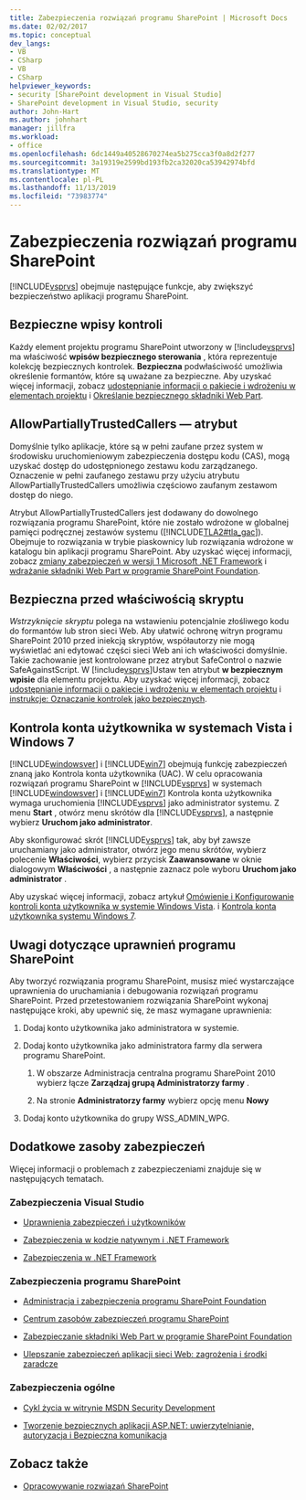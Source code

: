 ```yaml
---
title: Zabezpieczenia rozwiązań programu SharePoint | Microsoft Docs
ms.date: 02/02/2017
ms.topic: conceptual
dev_langs:
- VB
- CSharp
- VB
- CSharp
helpviewer_keywords:
- security [SharePoint development in Visual Studio]
- SharePoint development in Visual Studio, security
author: John-Hart
ms.author: johnhart
manager: jillfra
ms.workload:
- office
ms.openlocfilehash: 6dc1449a40528670274ea5b275cca3f0a8d2f277
ms.sourcegitcommit: 3a19319e2599bd193fb2ca32020ca53942974bfd
ms.translationtype: MT
ms.contentlocale: pl-PL
ms.lasthandoff: 11/13/2019
ms.locfileid: "73983774"
---
```

# <a name="security-for-sharepoint-solutions"></a>Zabezpieczenia rozwiązań programu SharePoint
  [!INCLUDE[vsprvs](../sharepoint/includes/vsprvs-md.md)] obejmuje następujące funkcje, aby zwiększyć bezpieczeństwo aplikacji programu SharePoint.

## <a name="safe-control-entries"></a>Bezpieczne wpisy kontroli
 Każdy element projektu programu SharePoint utworzony w [!include[vsprvs](../sharepoint/includes/vsprvs-md.md)] ma właściwość **wpisów bezpiecznego sterowania** , która reprezentuje kolekcję bezpiecznych kontrolek. **Bezpieczna** podwłaściwość umożliwia określenie formantów, które są uważane za bezpieczne. Aby uzyskać więcej informacji, zobacz [udostępnianie informacji o pakiecie i wdrożeniu w elementach projektu](../sharepoint/providing-packaging-and-deployment-information-in-project-items.md) i [Określanie bezpiecznego składniki Web Part](/previous-versions/office/developer/sharepoint2003/dd583154(v=office.11)#specifying-safe-web-parts).

## <a name="allowpartiallytrustedcallers-attribute"></a>AllowPartiallyTrustedCallers — atrybut
 Domyślnie tylko aplikacje, które są w pełni zaufane przez system w środowisku uruchomieniowym zabezpieczenia dostępu kodu (CAS), mogą uzyskać dostęp do udostępnionego zestawu kodu zarządzanego. Oznaczenie w pełni zaufanego zestawu przy użyciu atrybutu AllowPartiallyTrustedCallers umożliwia częściowo zaufanym zestawom dostęp do niego.

 Atrybut AllowPartiallyTrustedCallers jest dodawany do dowolnego rozwiązania programu SharePoint, które nie zostało wdrożone w globalnej pamięci podręcznej zestawów systemu ([!INCLUDE[TLA2#tla_gac](../sharepoint/includes/tla2sharptla-gac-md.md)]). Obejmuje to rozwiązania w trybie piaskownicy lub rozwiązania wdrożone w katalogu bin aplikacji programu SharePoint. Aby uzyskać więcej informacji, zobacz [zmiany zabezpieczeń w wersji 1 Microsoft .NET Framework](/previous-versions/msp-n-p/ff921345(v=pandp.10)) i [wdrażanie składniki Web Part w programie SharePoint Foundation](/previous-versions/office/developer/sharepoint-2010/cc768621(v=office.14)).

## <a name="safe-against-script-property"></a>Bezpieczna przed właściwością skryptu
 *Wstrzyknięcie skryptu* polega na wstawieniu potencjalnie złośliwego kodu do formantów lub stron sieci Web. Aby ułatwić ochronę witryn programu SharePoint 2010 przed iniekcją skryptów, współautorzy nie mogą wyświetlać ani edytować części sieci Web ani ich właściwości domyślnie. Takie zachowanie jest kontrolowane przez atrybut SafeControl o nazwie SafeAgainstScript. W [!include[vsprvs](../sharepoint/includes/vsprvs-md.md)]Ustaw ten atrybut **w bezpiecznym** **wpisie** dla elementu projektu. Aby uzyskać więcej informacji, zobacz [udostępnianie informacji o pakiecie i wdrożeniu w elementach projektu](../sharepoint/providing-packaging-and-deployment-information-in-project-items.md) i [instrukcje: Oznaczanie kontrolek jako bezpiecznych](../sharepoint/how-to-mark-controls-as-safe-controls.md).

## <a name="vista-and-windows-7-user-account-control"></a>Kontrola konta użytkownika w systemach Vista i Windows 7
 [!INCLUDE[windowsver](../sharepoint/includes/windowsver-md.md)] i [!INCLUDE[win7](../sharepoint/includes/win7-md.md)] obejmują funkcję zabezpieczeń znaną jako Kontrola konta użytkownika (UAC). W celu opracowania rozwiązań programu SharePoint w [!INCLUDE[vsprvs](../sharepoint/includes/vsprvs-md.md)] w systemach [!INCLUDE[windowsver](../sharepoint/includes/windowsver-md.md)] i [!INCLUDE[win7](../sharepoint/includes/win7-md.md)] Kontrola konta użytkownika wymaga uruchomienia [!INCLUDE[vsprvs](../sharepoint/includes/vsprvs-md.md)] jako administrator systemu. Z menu **Start** , otwórz menu skrótów dla [!INCLUDE[vsprvs](../sharepoint/includes/vsprvs-md.md)], a następnie wybierz **Uruchom jako administrator**.

 Aby skonfigurować skrót [!INCLUDE[vsprvs](../sharepoint/includes/vsprvs-md.md)] tak, aby był zawsze uruchamiany jako administrator, otwórz jego menu skrótów, wybierz polecenie **Właściwości**, wybierz przycisk **Zaawansowane** w oknie dialogowym **Właściwości** , a następnie zaznacz pole wyboru **Uruchom jako administrator** .

 Aby uzyskać więcej informacji, zobacz artykuł [Omówienie i Konfigurowanie kontroli konta użytkownika w systemie Windows Vista](/previous-versions/windows/it-pro/windows-vista/cc709628(v=ws.10)). i [Kontrola konta użytkownika systemu Windows 7](/previous-versions/windows/it-pro/windows-server-2008-R2-and-2008/cc731416(v=ws.10)).

## <a name="sharepoint-permissions-considerations"></a>Uwagi dotyczące uprawnień programu SharePoint
 Aby tworzyć rozwiązania programu SharePoint, musisz mieć wystarczające uprawnienia do uruchamiania i debugowania rozwiązań programu SharePoint. Przed przetestowaniem rozwiązania SharePoint wykonaj następujące kroki, aby upewnić się, że masz wymagane uprawnienia:

1. Dodaj konto użytkownika jako administratora w systemie.

2. Dodaj konto użytkownika jako administratora farmy dla serwera programu SharePoint.

    1. W obszarze Administracja centralna programu SharePoint 2010 wybierz łącze **Zarządzaj grupą Administratorzy farmy** .

    2. Na stronie **Administratorzy farmy** wybierz opcję menu **Nowy**

3. Dodaj konto użytkownika do grupy WSS_ADMIN_WPG.

## <a name="additional-security-resources"></a>Dodatkowe zasoby zabezpieczeń
 Więcej informacji o problemach z zabezpieczeniami znajduje się w następujących tematach.

### <a name="visual-studio-security"></a>Zabezpieczenia Visual Studio

- [Uprawnienia zabezpieczeń i użytkowników](/previous-versions/visualstudio/visual-studio-2010/ms165099(v=vs.100))

- [Zabezpieczenia w kodzie natywnym i .NET Framework](/previous-versions/visualstudio/visual-studio-2010/1787tk12(v=vs.100))

- [Zabezpieczenia w .NET Framework](/previous-versions/dotnet/netframework-4.0/fkytk30f(v=vs.100))

### <a name="sharepoint-security"></a>Zabezpieczenia programu SharePoint

- [Administracja i zabezpieczenia programu SharePoint Foundation](/previous-versions/office/developer/sharepoint-2010/ee537811(v=office.14))

- [Centrum zasobów zabezpieczeń programu SharePoint](/sharepoint/dev/)

- [Zabezpieczanie składniki Web Part w programie SharePoint Foundation](/previous-versions/office/developer/sharepoint-2010/cc768613(v=office.14))

- [Ulepszanie zabezpieczeń aplikacji sieci Web: zagrożenia i środki zaradcze](/previous-versions/msp-n-p/ff649874(v=pandp.10))

### <a name="general-security"></a>Zabezpieczenia ogólne

- [Cykl życia w witrynie MSDN Security Development](https://www.microsoft.com/msrc?rtc=1)

- [Tworzenie bezpiecznych aplikacji ASP.NET: uwierzytelnianie, autoryzacja i Bezpieczna komunikacja](/previous-versions/msp-n-p/ff649100(v=pandp.10))

## <a name="see-also"></a>Zobacz także

- [Opracowywanie rozwiązań SharePoint](../sharepoint/developing-sharepoint-solutions.md)